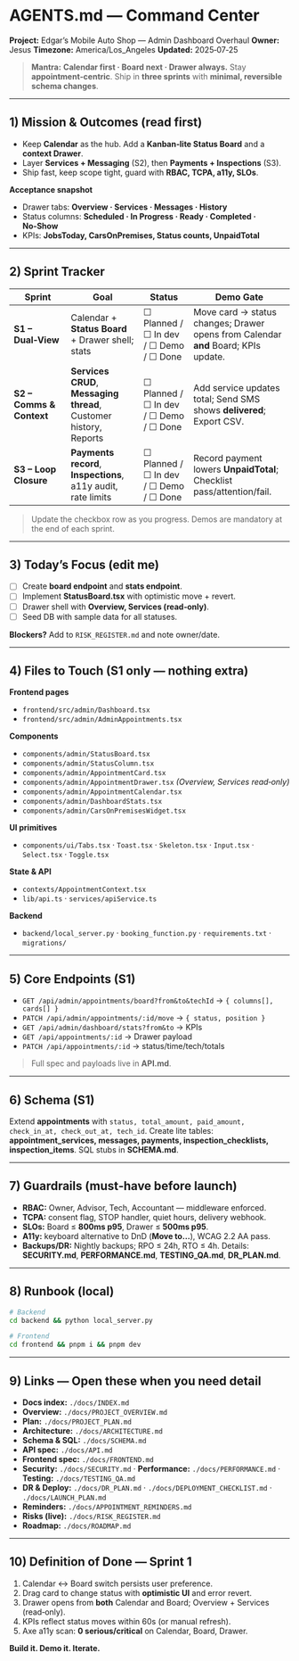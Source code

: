 # AGENTS.md — Command Center

**Project:** Edgar’s Mobile Auto Shop — Admin Dashboard Overhaul
**Owner:** Jesus
**Timezone:** America/Los\_Angeles
**Updated:** 2025‑07‑25

> **Mantra:** **Calendar first · Board next · Drawer always.** Stay **appointment‑centric**. Ship in **three sprints** with **minimal, reversible schema changes**.

---

## 1) Mission & Outcomes (read first)

* Keep **Calendar** as the hub. Add a **Kanban‑lite Status Board** and a **context Drawer**.
* Layer **Services + Messaging** (S2), then **Payments + Inspections** (S3).
* Ship fast, keep scope tight, guard with **RBAC, TCPA, a11y, SLOs**.

**Acceptance snapshot**

* Drawer tabs: **Overview · Services · Messages · History**
* Status columns: **Scheduled · In Progress · Ready · Completed · No‑Show**
* KPIs: **JobsToday, CarsOnPremises, Status counts, UnpaidTotal**

---

## 2) Sprint Tracker

| Sprint                   | Goal                                                               | Status                                 | Demo Gate                                                                          |
| ------------------------ | ------------------------------------------------------------------ | -------------------------------------- | ---------------------------------------------------------------------------------- |
| **S1 – Dual‑View**       | Calendar + **Status Board** + Drawer shell; stats                  | ☐ Planned / ☐ In dev / ☐ Demo / ☐ Done | Move card → status changes; Drawer opens from Calendar **and** Board; KPIs update. |
| **S2 – Comms & Context** | **Services CRUD**, **Messaging thread**, Customer history, Reports | ☐ Planned / ☐ In dev / ☐ Demo / ☐ Done | Add service updates total; Send SMS shows **delivered**; Export CSV.               |
| **S3 – Loop Closure**    | **Payments record**, **Inspections**, a11y audit, rate limits      | ☐ Planned / ☐ In dev / ☐ Demo / ☐ Done | Record payment lowers **UnpaidTotal**; Checklist pass/attention/fail.              |

> Update the checkbox row as you progress. Demos are mandatory at the end of each sprint.

---

## 3) Today’s Focus (edit me)

* [ ] Create **board endpoint** and **stats endpoint**.
* [ ] Implement **StatusBoard.tsx** with optimistic move + revert.
* [ ] Drawer shell with **Overview, Services (read‑only)**.
* [ ] Seed DB with sample data for all statuses.

**Blockers?** Add to `RISK_REGISTER.md` and note owner/date.

---

## 4) Files to Touch (S1 only — nothing extra)

**Frontend pages**

* `frontend/src/admin/Dashboard.tsx`
* `frontend/src/admin/AdminAppointments.tsx`

**Components**

* `components/admin/StatusBoard.tsx`
* `components/admin/StatusColumn.tsx`
* `components/admin/AppointmentCard.tsx`
* `components/admin/AppointmentDrawer.tsx` *(Overview, Services read‑only)*
* `components/admin/AppointmentCalendar.tsx`
* `components/admin/DashboardStats.tsx`
* `components/admin/CarsOnPremisesWidget.tsx`

**UI primitives**

* `components/ui/Tabs.tsx` · `Toast.tsx` · `Skeleton.tsx` · `Input.tsx` · `Select.tsx` · `Toggle.tsx`

**State & API**

* `contexts/AppointmentContext.tsx`
* `lib/api.ts` · `services/apiService.ts`

**Backend**

* `backend/local_server.py` · `booking_function.py` · `requirements.txt` · `migrations/`

---

## 5) Core Endpoints (S1)

* `GET /api/admin/appointments/board?from&to&techId` → `{ columns[], cards[] }`
* `PATCH /api/admin/appointments/:id/move` → `{ status, position }`
* `GET /api/admin/dashboard/stats?from&to` → KPIs
* `GET /api/appointments/:id` → Drawer payload
* `PATCH /api/appointments/:id` → status/time/tech/totals

> Full spec and payloads live in **API.md**.

---

## 6) Schema (S1)

Extend **appointments** with `status, total_amount, paid_amount, check_in_at, check_out_at, tech_id`.
Create lite tables: **appointment\_services, messages, payments, inspection\_checklists, inspection\_items**.
SQL stubs in **SCHEMA.md**.

---

## 7) Guardrails (must‑have before launch)

* **RBAC:** Owner, Advisor, Tech, Accountant — middleware enforced.
* **TCPA:** consent flag, STOP handler, quiet hours, delivery webhook.
* **SLOs:** Board ≤ **800ms p95**, Drawer ≤ **500ms p95**.
* **A11y:** keyboard alternative to DnD (**Move to…**), WCAG 2.2 AA pass.
* **Backups/DR:** Nightly backups; RPO ≤ 24h, RTO ≤ 4h.
  Details: **SECURITY.md**, **PERFORMANCE.md**, **TESTING\_QA.md**, **DR\_PLAN.md**.

---

## 8) Runbook (local)

```bash
# Backend
cd backend && python local_server.py

# Frontend
cd frontend && pnpm i && pnpm dev
```

---

## 9) Links — Open these when you need detail

* **Docs index:** `./docs/INDEX.md`
* **Overview:** `./docs/PROJECT_OVERVIEW.md`
* **Plan:** `./docs/PROJECT_PLAN.md`
* **Architecture:** `./docs/ARCHITECTURE.md`
* **Schema & SQL:** `./docs/SCHEMA.md`
* **API spec:** `./docs/API.md`
* **Frontend spec:** `./docs/FRONTEND.md`
* **Security:** `./docs/SECURITY.md` · **Performance:** `./docs/PERFORMANCE.md` · **Testing:** `./docs/TESTING_QA.md`
* **DR & Deploy:** `./docs/DR_PLAN.md` · `./docs/DEPLOYMENT_CHECKLIST.md` · `./docs/LAUNCH_PLAN.md`
* **Reminders:** `./docs/APPOINTMENT_REMINDERS.md`
* **Risks (live):** `./docs/RISK_REGISTER.md`
* **Roadmap:** `./docs/ROADMAP.md`

---

## 10) Definition of Done — Sprint 1

1. Calendar ↔ Board switch persists user preference.
2. Drag card to change status with **optimistic UI** and error revert.
3. Drawer opens from **both** Calendar and Board; Overview + Services (read‑only).
4. KPIs reflect status moves within 60s (or manual refresh).
5. Axe a11y scan: **0 serious/critical** on Calendar, Board, Drawer.

**Build it. Demo it. Iterate.**

